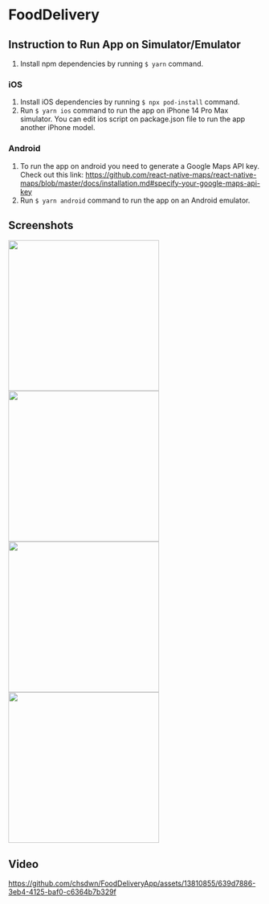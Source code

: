 # FoodDelivery

## Instruction to Run App on Simulator/Emulator

1. Install npm dependencies by running `$ yarn` command.

### iOS
1. Install iOS dependencies by running `$ npx pod-install` command.
1. Run `$ yarn ios` command to run the app on iPhone 14 Pro Max simulator. You can edit ios script on package.json file to run the app another iPhone model.

### Android
1. To run the app on android you need to generate a Google Maps API key. Check out this link: https://github.com/react-native-maps/react-native-maps/blob/master/docs/installation.md#specify-your-google-maps-api-key
1. Run `$ yarn android` command to run the app on an Android emulator.

## Screenshots

<img src="https://github.com/chsdwn/FoodDeliveryApp/assets/13810855/1a5700c8-24c3-4f62-b65a-b14b031b9b28" width="300" >
<img src="https://github.com/chsdwn/FoodDeliveryApp/assets/13810855/20036a5f-6c68-4258-99ba-c91e7e5aacfe" width="300" >
<img src="https://github.com/chsdwn/FoodDeliveryApp/assets/13810855/1631b9ae-a0e7-42a0-9e2c-086b3b5d99e0" width="300" >
<img src="https://github.com/chsdwn/FoodDeliveryApp/assets/13810855/4aa8d4dd-a7cc-465b-b70e-d856f6dbb5f9" width="300" >

## Video

https://github.com/chsdwn/FoodDeliveryApp/assets/13810855/639d7886-3eb4-4125-baf0-c6364b7b329f



